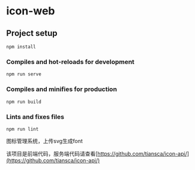 # icon-web

## Project setup
```
npm install
```

### Compiles and hot-reloads for development
```
npm run serve
```

### Compiles and minifies for production
```
npm run build
```

### Lints and fixes files
```
npm run lint
```
图标管理系统，上传svg生成font

该项目是前端代码，服务端代码请查看[https://github.com/tiansca/icon-api/](https://github.com/tiansca/icon-api/)


